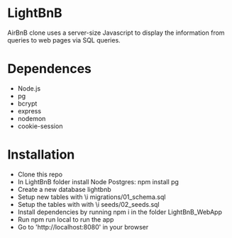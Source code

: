 # LightBnB

AirBnB clone uses a server-size Javascript to display the information from queries to web pages via SQL queries.

# Dependences
* Node.js
* pg
* bcrypt
* express
* nodemon
* cookie-session

# Installation

* Clone this repo
* In LightBnB folder install Node Postgres: npm install pg
* Create a new database lightbnb
* Setup new tables with \i migrations/01_schema.sql
* Setup the tables with with \i seeds/02_seeds.sql
* Install dependencies by running npm i in the folder LightBnB_WebApp
* Run npm run local to run the app
* Go to 'http://localhost:8080' in your browser